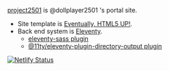 [project2501](https://incandescent-marshmallow-75dd0d.netlify.app/) is @dollplayer2501 's portal site.

- Site template is [Eventually, HTML5 UP!](https://html5up.net/eventually).
- Back end system is [Eleventy](https://www.11ty.dev/).
    - [eleventy-sass plugin](https://www.npmjs.com/package/eleventy-sass)
    - [@11ty/eleventy-plugin-directory-output plugin](https://www.npmjs.com/package/@11ty/eleventy-plugin-directory-output)

[![Netlify Status](https://api.netlify.com/api/v1/badges/e2de09f6-ec8b-4651-9e19-8ee7835cd8d2/deploy-status)](https://app.netlify.com/sites/incandescent-marshmallow-75dd0d/deploys)
